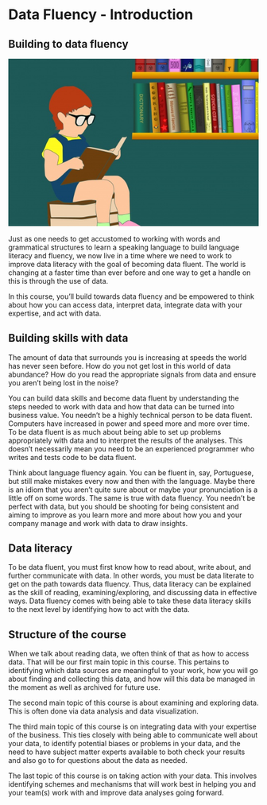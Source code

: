 # Data Fluency - Introduction

## Building to data fluency

![Child reading](https://github.com/learn-co-curriculum/dsc-data-fluency-enterprise-intro/blob/main/images/child-reading.jpg?raw=true)

Just as one needs to get accustomed to working with words and grammatical structures to learn a speaking language to build language literacy and fluency, we now live in a time where we need to work to improve data literacy with the goal of becoming data fluent. The world is changing at a faster time than ever before and one way to get a handle on this is through the use of data.

In this course, you’ll build towards data fluency and be empowered to think about how you can access data, interpret data, integrate data with your expertise, and act with data.


## Building skills with data

The amount of data that surrounds you is increasing at speeds the world has never seen before. How do you not get lost in this world of data abundance? How do you read the appropriate signals from data and ensure you aren’t being lost in the noise?

You can build data skills and become data fluent by understanding the steps needed to work with data and how that data can be turned into business value. You needn’t be a highly technical person to be data fluent. Computers have increased in power and speed more and more over time. To be data fluent is as much about being able to set up problems appropriately with data and to interpret the results of the analyses. This doesn’t necessarily mean you need to be an experienced programmer who writes and tests code to be data fluent.

Think about language fluency again. You can be fluent in, say, Portuguese, but still make mistakes every now and then with the language. Maybe there is an idiom that you aren’t quite sure about or maybe your pronunciation is a little off on some words. The same is true with data fluency. You needn’t be perfect with data, but you should be shooting for being consistent and aiming to improve as you learn more and more about how you and your company manage and work with data to draw insights.

## Data literacy

To be data fluent, you must first know how to read about, write about, and further communicate with data. In other words, you must be data literate to get on the path towards data fluency. Thus, data literacy can be explained as the skill of reading, examining/exploring, and discussing data in effective ways. Data fluency comes with being able to take these data literacy skills to the next level by identifying how to act with the data.

## Structure of the course

When we talk about reading data, we often think of that as how to access data. That will be our first main topic in this course. This pertains to identifying which data sources are meaningful to your work, how you will go about finding and collecting this data, and how will this data be managed in the moment as well as archived for future use.

The second main topic of this course is about examining and exploring data. This is often done via data analysis and data visualization.

The third main topic of this course is on integrating data with your expertise of the business. This ties closely with being able to communicate well about your data, to identify potential biases or problems in your data, and the need to have subject matter experts available to both check your results and also go to for questions about the data as needed.

The last topic of this course is on taking action with your data. This involves identifying schemes and mechanisms that will work best in helping you and your team(s) work with and improve data analyses going forward.

